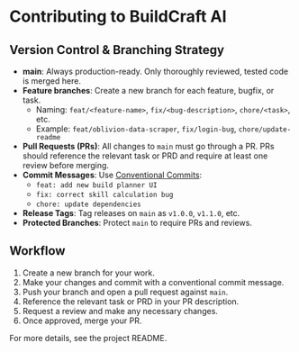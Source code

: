# Contributing to BuildCraft AI

## Version Control & Branching Strategy

- **main**: Always production-ready. Only thoroughly reviewed, tested code is merged here.
- **Feature branches**: Create a new branch for each feature, bugfix, or task.
  - Naming: `feat/<feature-name>`, `fix/<bug-description>`, `chore/<task>`, etc.
  - Example: `feat/oblivion-data-scraper`, `fix/login-bug`, `chore/update-readme`
- **Pull Requests (PRs)**: All changes to `main` must go through a PR. PRs should reference the relevant task or PRD and require at least one review before merging.
- **Commit Messages**: Use [Conventional Commits](https://www.conventionalcommits.org/en/v1.0.0/):
  - `feat: add new build planner UI`
  - `fix: correct skill calculation bug`
  - `chore: update dependencies`
- **Release Tags**: Tag releases on `main` as `v1.0.0`, `v1.1.0`, etc.
- **Protected Branches**: Protect `main` to require PRs and reviews.

## Workflow

1. Create a new branch for your work.
2. Make your changes and commit with a conventional commit message.
3. Push your branch and open a pull request against `main`.
4. Reference the relevant task or PRD in your PR description.
5. Request a review and make any necessary changes.
6. Once approved, merge your PR.

For more details, see the project README. 